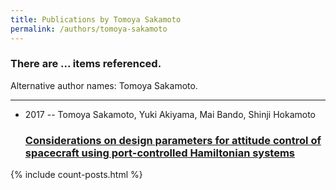 ```yaml
---
title: Publications by Tomoya Sakamoto
permalink: /authors/tomoya-sakamoto
---
```


<h3 id="number-posts">There are ... items referenced.</h3>
<p id='info-authors'>Alternative author names: Tomoya Sakamoto.</p>
<hr />
<ul class="post-list">
<li><span class='post-meta'>2017 -- Tomoya Sakamoto, Yuki Akiyama, Mai Bando, Shinji Hokamoto</span><h3><a class='post-link' href="{{ site.baseurl }}/considerations-on-design-parameters-for-attitude-control-of-spacecraft-using-port-controlled-hamiltonian-systems">Considerations on design parameters for attitude control of spacecraft using port-controlled Hamiltonian systems</a></h3></li>

</ul>
{% include count-posts.html %}
